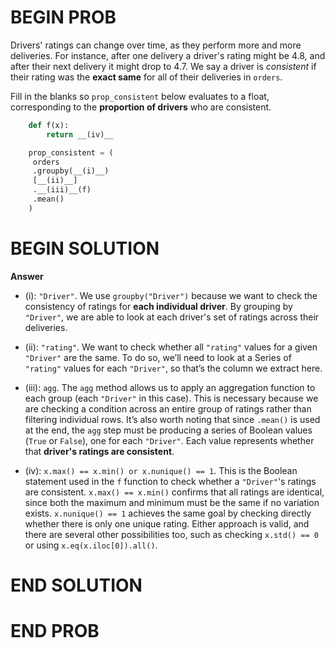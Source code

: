 # BEGIN PROB

Drivers' ratings can change over time, as they perform more and more
deliveries. For instance, after one delivery a driver's rating might be
4.8, and after their next delivery it might drop to 4.7. We say a driver
is *consistent* if their rating was the **exact same** for all of their
deliveries in `orders`.

Fill in the blanks so `prop_consistent` below evaluates to a float,
corresponding to the **proportion of drivers** who are consistent.

```python
    def f(x):
        return __(iv)__
```

```python
    prop_consistent = (
     orders
     .groupby(__(i)__)
     [__(ii)__]
     .__(iii)__(f)
     .mean()
    )
```

# BEGIN SOLUTION

**Answer**

- (i): `"Driver"`. We use `groupby("Driver")` because we want to check the consistency of ratings for **each individual driver**. By grouping by `"Driver"`, we are able to look at each driver's set of ratings across their deliveries.

- (ii): `"rating"`. We want to check whether all `"rating"` values for a given `"Driver"` are the same. To do so, we’ll need to look at a Series of `"rating"` values for each `"Driver"`, so that’s the column we extract here.

- (iii): `agg`. The `agg` method allows us to apply an aggregation function to each group (each `"Driver"` in this case). This is necessary because we are checking a condition across an entire group of ratings rather than filtering individual rows. It’s also worth noting that since `.mean()` is used at the end, the `agg` step must be producing a series of Boolean values (`True` or `False`), one for each `"Driver"`. Each value represents whether that **driver's ratings are consistent**.

- (iv): `x.max() == x.min() or x.nunique() == 1`. This is the Boolean statement used in the `f` function to check whether a `"Driver"`'s ratings are consistent. `x.max() == x.min()` confirms that all ratings are identical, since both the maximum and minimum must be the same if no variation exists. `x.nunique() == 1` achieves the same goal by checking directly whether there is only one unique rating. Either approach is valid, and there are several other possibilities too, such as checking `x.std() == 0` or using `x.eq(x.iloc[0]).all()`.



# END SOLUTION

# END PROB